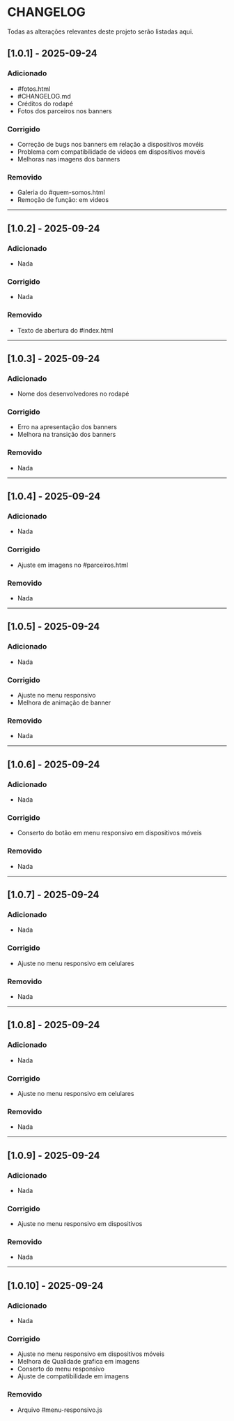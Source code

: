 # CHANGELOG

Todas as alterações relevantes deste projeto serão listadas aqui.

## [1.0.1] - 2025-09-24
### Adicionado
- #fotos.html
- #CHANGELOG.md
- Créditos do rodapé
- Fotos dos parceiros nos banners

### Corrigido
- Correção de bugs nos banners em relação a dispositivos movéis
- Problema com compatibilidade de videos em dispositivos movéis
- Melhoras nas imagens dos banners

### Removido
- Galeria do #quem-somos.html
- Remoção de função: <autoplay> em videos

------------------------
## [1.0.2] - 2025-09-24
### Adicionado
- Nada

### Corrigido
- Nada

### Removido
- Texto de abertura do #index.html

------------------------
## [1.0.3] - 2025-09-24
### Adicionado
- Nome dos desenvolvedores no rodapé

### Corrigido
- Erro na apresentação dos banners
- Melhora na transição dos banners

### Removido
- Nada

------------------------
## [1.0.4] - 2025-09-24
### Adicionado
- Nada

### Corrigido
- Ajuste em imagens no #parceiros.html

### Removido
- Nada

------------------------
## [1.0.5] - 2025-09-24
### Adicionado
- Nada

### Corrigido
- Ajuste no menu responsivo
- Melhora de animação de banner

### Removido
- Nada

------------------------
## [1.0.6] - 2025-09-24
### Adicionado
- Nada

### Corrigido
- Conserto do botão em menu responsivo em dispositivos móveis

### Removido
- Nada

------------------------
## [1.0.7] - 2025-09-24
### Adicionado
- Nada

### Corrigido
- Ajuste no menu responsivo em celulares

### Removido
- Nada

------------------------
## [1.0.8] - 2025-09-24
### Adicionado
- Nada

### Corrigido
- Ajuste no menu responsivo em celulares

### Removido
- Nada

------------------------
## [1.0.9] - 2025-09-24
### Adicionado
- Nada

### Corrigido
- Ajuste no menu responsivo em dispositivos

### Removido
- Nada

------------------------
## [1.0.10] - 2025-09-24
### Adicionado
- Nada

### Corrigido
- Ajuste no menu responsivo em dispositivos móveis
- Melhora de Qualidade grafica em imagens
- Conserto do menu responsivo
- Ajuste de compatibilidade em imagens

### Removido
- Arquivo #menu-responsivo.js
